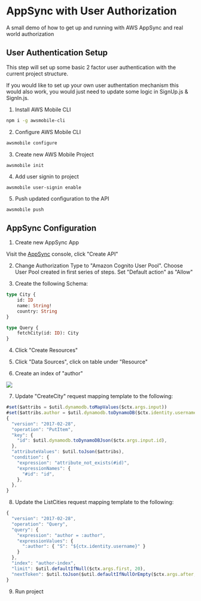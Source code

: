 # AppSync with User Authorization

A small demo of how to get up and running with AWS AppSync and real world authorization

## User Authentication Setup    

This step will set up some basic 2 factor user authentication with the current project structure.

If you would like to set up your own user authentation mechanism this would also work, you would just need to update some logic in SignUp.js & SignIn.js.

1. Install AWS Mobile CLI   

```bash
npm i -g awsmobile-cli
```

2. Configure AWS Mobile CLI    

```bash
awsmobile configure
```

3. Create new AWS Mobile Project    

```bash
awsmobile init
```

4. Add user signin to project    

```
awsmobile user-signin enable
```

5. Push updated configuration to the API    

```
awsmobile push
```


## AppSync Configuration

1. Create new AppSync App

Visit the [AppSync](https://console.aws.amazon.com/appsync/home) console, click "Create API"    

2. Change Authorization Type to "Amazon Cognito User Pool". Choose User Pool created in first series of steps. Set "Default action" as "Allow"    

3. Create the following Schema:    

```graphql
type City {
	id: ID
	name: String!
	country: String
}

type Query {
	fetchCity(id: ID): City
}
```

4. Click "Create Resources"    

5. Click "Data Sources", click on table under "Resource"    

6. Create an index of "author"    

![](https://i.imgur.com/AB4WllW.png)

7. Update "CreateCity" request mapping template to the following:

```js
#set($attribs = $util.dynamodb.toMapValues($ctx.args.input))
#set($attribs.author = $util.dynamodb.toDynamoDB($ctx.identity.username))
{
  "version": "2017-02-28",
  "operation": "PutItem",
  "key": {
    "id": $util.dynamodb.toDynamoDBJson($ctx.args.input.id),
  },
  "attributeValues": $util.toJson($attribs),
  "condition": {
    "expression": "attribute_not_exists(#id)",
    "expressionNames": {
      "#id": "id",
    },
  },
}
```

8. Update the ListCities request mapping template to the following:

```js
{
  "version": "2017-02-28",
  "operation": "Query",
  "query": {
  	"expression": "author = :author",
    "expressionValues": {
      ":author": { "S": "${ctx.identity.username}" }
    }
  },
  "index": "author-index",
  "limit": $util.defaultIfNull($ctx.args.first, 20),
  "nextToken": $util.toJson($util.defaultIfNullOrEmpty($ctx.args.after, null)),
}
```

9. Run project